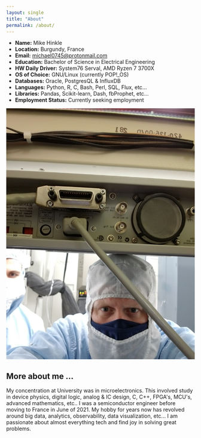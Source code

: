 ```yaml
---
layout: single
title: "About"
permalink: /about/
---
```

<ul>
  <li><b>Name:</b>              Mike Hinkle</li>
  <li><b>Location:</b>          Burgundy, France</li>
  <li><b>Email:</b>           
    <a href="mailto:michael0745@protonmail.com?Subject=Sent%20from%20About%20page%20on%20github">
    michael0745@protonmail.com</a></li>
  <li><b>Education:</b>         Bachelor of Science in Electrical Engineering</li>
  <li><b>HW Daily Driver:</b>   System76 Serval, AMD Ryzen 7 3700X</li>
  <li><b>OS of Choice:</b>      GNU/Linux (currently POP!_OS)</li>
  <li><b>Databases:</b>         Oracle, PostgresQL & InfluxDB</li>
  <li><b>Languages:</b>         Python, R, C, Bash, Perl, SQL, Flux, etc...</li>
  <li><b>Libraries:</b>         Pandas, Scikit-learn, Dash, fbProphet, etc...</li>
  <li><b>Employment Status:</b> Currently seeking employment</li>
</ul>

<img src="/assets/cleanroom_pic.jpg" alt="drawing" style="max-width: 100%; height: auto; text-align: center;"/>

## More about me ...

My concentration at University was in microelectronics. This involved study in device physics, 
digital logic, analog & IC design, C, C++, FPGA's, MCU's, advanced mathematics, etc.. I was
a semiconductor engineer before moving to France in June of 2021. My hobby for years now has
revolved around big data, analytics, observability, data visualization, etc... I am passionate 
about almost everything tech and find joy in solving great problems. 
